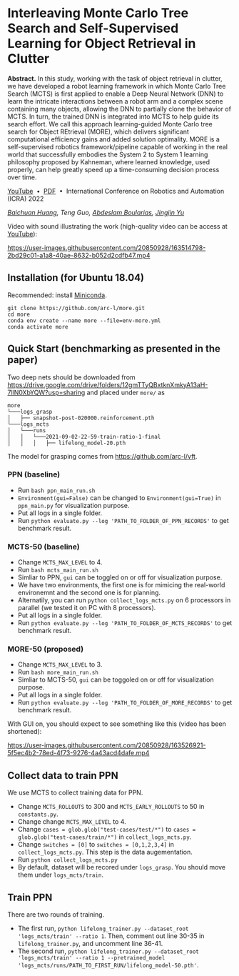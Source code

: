 # Interleaving Monte Carlo Tree Search and Self-Supervised Learning for Object Retrieval in Clutter

**Abstract.** In this study, working with the task of object retrieval in clutter, we have developed a robot learning framework in which Monte Carlo Tree Search (MCTS) is first applied to enable a Deep Neural Network (DNN) to learn the intricate interactions between a robot arm and a complex scene containing many objects, allowing the DNN to partially clone the behavior of MCTS. In turn, the trained DNN is integrated into MCTS to help guide its search effort. We call this approach learning-guided Monte Carlo tree search for Object REtrieval (MORE), which delivers significant computational efficiency gains and added solution optimality. MORE is a self-supervised robotics framework/pipeline capable of working in the real world that successfully embodies the System 2 to System 1 learning philosophy proposed by Kahneman, where learned knowledge, used properly, can help greatly speed up a time-consuming decision process over time.

[YouTube](https://youtu.be/hLYKq8JMDqE)&nbsp;&nbsp;•&nbsp;&nbsp;[PDF](https://arxiv.org/pdf/2010.14406.pdf)&nbsp;&nbsp;•&nbsp;&nbsp;International Conference on Robotics and Automation (ICRA) 2022

*[Baichuan Huang](https://baichuan05.github.io/), Teng Guo, [Abdeslam Boularias](http://rl.cs.rutgers.edu/abdeslam.html), [Jingjin Yu](http://jingjinyu.com/)*

Video with sound illustrating the work (high-quality video can be access at [YouTube](https://youtu.be/hLYKq8JMDqE)):

https://user-images.githubusercontent.com/20850928/163514798-2bd29c01-a1a8-40ae-8632-b052d2cdfb47.mp4


## Installation (for Ubuntu 18.04)
Recommended: install [Miniconda](https://docs.conda.io/en/latest/miniconda.html).

```shell
git clone https://github.com/arc-l/more.git
cd more
conda env create --name more --file=env-more.yml
conda activate more
```

## Quick Start (benchmarking as presented in the paper)
Two deep nets should be downloaded from https://drive.google.com/drive/folders/12gmTTyQBxtknXmkyA13aH-7llN0XbYQW?usp=sharing and placed under `more/` as
```shell
more
└───logs_grasp
│   ├── snapshot-post-020000.reinforcement.pth
└───logs_mcts
│   └───runs
│   │   └───2021-09-02-22-59-train-ratio-1-final
│   │   │   ├── lifelong_model-20.pth
```
The model for grasping comes from https://github.com/arc-l/vft.

### PPN (baseline)
* Run `bash ppn_main_run.sh`
* `Environment(gui=False)` can be changed to `Environment(gui=True)` in `ppn_main.py` for visualization purpose.
* Put all logs in a single folder.
* Run `python evaluate.py --log 'PATH_TO_FOLDER_OF_PPN_RECORDS'` to get benchmark result.

### MCTS-50 (baseline)
* Change `MCTS_MAX_LEVEL` to 4.
* Run `bash mcts_main_run.sh`
* Simliar to PPN, `gui` can be toggled on or off for visualization purpose.
* We have two environments, the first one is for mimicing the real-world environemnt and the second one is for planning.
* Alternatily, you can run `python collect_logs_mcts.py` on 6 processors in parallel (we tested it on PC with 8 processors).
* Put all logs in a single folder.
* Run `python evaluate.py --log 'PATH_TO_FOLDER_OF_MCTS_RECORDS'` to get benchmark result.

### MORE-50 (proposed)
* Change `MCTS_MAX_LEVEL` to 3.
* Run `bash more_main_run.sh`
* Simliar to MCTS-50, `gui` can be toggoled on or off for visualization purpose.
* Put all logs in a single folder.
* Run `python evaluate.py --log 'PATH_TO_FOLDER_OF_MORE_RECORDS'` to get benchmark result.

With GUI on, you should expect to see something like this (video has been shortened):

https://user-images.githubusercontent.com/20850928/163526921-5f5ec4b2-78ed-4f73-9276-4a43acd4dafe.mp4



## Collect data to train PPN
We use MCTS to collect training data for PPN.
* Change `MCTS_ROLLOUTS` to 300 and `MCTS_EARLY_ROLLOUTS` to 50 in `constants.py`.
* Change change `MCTS_MAX_LEVEL` to 4.
* Change `cases = glob.glob("test-cases/test/*")` to `cases = glob.glob("test-cases/train/*")` in `collect_logs_mcts.py`.
* Change `switches = [0]` to `switches = [0,1,2,3,4]` in `collect_logs_mcts.py`. This step is the data augementation.
* Run `python collect_logs_mcts.py`
* By default, dataset will be recored under `logs_grasp`. You should move them under `logs_mcts/train`.


## Train PPN
There are two rounds of training.
* The first run, `python lifelong_trainer.py --dataset_root 'logs_mcts/train' --ratio 1`.
Then, comment out line 30-35 in `lifelong_trainer.py`, and uncomment line 36-41.
* The second run, `python lifelong_trainer.py --dataset_root 'logs_mcts/train' --ratio 1 --pretrained_model 'logs_mcts/runs/PATH_TO_FIRST_RUN/lifelong_model-50.pth'`.
